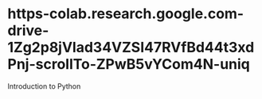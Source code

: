 # https-colab.research.google.com-drive-1Zg2p8jVlad34VZSI47RVfBd44t3xdPnj-scrollTo-ZPwB5vYCom4N-uniq
Introduction to Python
